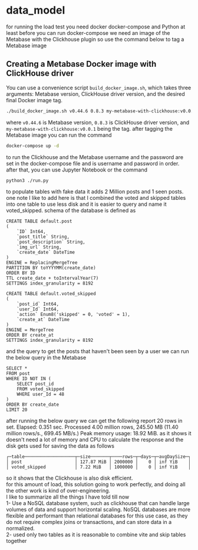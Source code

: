 # data_model
for running the load test you need docker docker-compose and Python at least
before you can run docker-compose we need an image of the Metabase with the Clickhouse plugin so use the command below to tag a Metabase image
## Creating a Metabase Docker image with ClickHouse driver

You can use a convenience script `build_docker_image.sh`, which takes three arguments: Metabase version, ClickHouse driver version, and the desired final Docker image tag.

```bash
./build_docker_image.sh v0.44.6 0.8.3 my-metabase-with-clickhouse:v0.0.1
```

where `v0.44.6` is Metabase version, `0.8.3` is ClickHouse driver version, and `my-metabase-with-clickhouse:v0.0.1` being the tag.
after tagging the Metabase image you can run the command 
```bash
docker-compose up -d
```
to run the Clickhouse and the Metabase username and the password are set in the docker-compose file and is username and password in order.
after that, you can use Jupyter Notebook or the command 


```bash
python3 ./run.py
```
to populate tables with fake data it adds 2 Million posts and 1 seen posts.
one note I like to add here is that I combined the voted and skipped tables into one table to use less disk and it is easier to query and name it voted_skipped.
schema of the database is defined as 
```
CREATE TABLE default.post
(
    `ID` Int64,
    `post_title` String,
    `post_description` String,
    `img_url` String,
    `create_date` DateTime
)
ENGINE = ReplacingMergeTree
PARTITION BY toYYYYMM(create_date)
ORDER BY ID
TTL create_date + toIntervalYear(7)
SETTINGS index_granularity = 8192
```
```
CREATE TABLE default.voted_skipped
(
    `post_id` Int64,
    `user_Id` Int64,
    `action` Enum8('skipped' = 0, 'voted' = 1),
    `create_at` DateTime
)
ENGINE = MergeTree
ORDER BY create_at
SETTINGS index_granularity = 8192 
```
and the query to get the posts that haven't been seen by a user we can run the below query in the Metabase

```
SELECT *
FROM post
WHERE ID NOT IN (
    SELECT post_id
    FROM voted_skipped
    WHERE user_Id = 48
)
ORDER BY create_date 
LIMIT 20
```
after running the below query we can get the following report 
20 rows in set. Elapsed: 0.351 sec. Processed 4.00 million rows, 245.50 MB (11.40 million rows/s., 699.45 MB/s.)
Peak memory usage: 18.92 MiB.
as it shows it doesn't need a lot of memory and CPU to calculate the response and the disk gets used for saving the data as follows
```
┌─table───────────────────┬─size───────┬────rows─┬─days─┬─avgDaySize─┐
│ post                    │ 127.87 MiB │ 2000000 │    0 │ inf YiB    │
│ voted_skipped           │ 7.22 MiB   │ 1000000 │    0 │ inf YiB    │
```
so it shows that the Clickhouse is also disk efficient. <br />
for this amount of load, this solution going to work perfectly, and doing all the other work is kind of over-engineering. <br />
I like to summarize all the things I have told till now <br />
1-  Use a NoSQL database system, such as clickhouse that can handle large volumes of data and support horizontal scaling. NoSQL databases are more flexible and performant than relational databases for this use case, as they do not require complex joins or transactions, and can store data in a normalized. <br />
2- used only two tables as it is reasonable to combine vite and skip tables together  <br />


